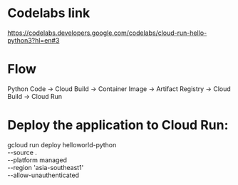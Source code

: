 # Codelabs link
https://codelabs.developers.google.com/codelabs/cloud-run-hello-python3?hl=en#3

# Flow
Python Code -> Cloud Build -> Container Image -> Artifact Registry -> Cloud Build -> Cloud Run

# Deploy the application to Cloud Run:
gcloud run deploy helloworld-python \
  --source . \
  --platform managed \
  --region 'asia-southeast1' \
  --allow-unauthenticated
  

